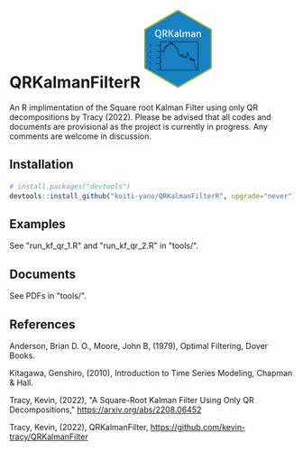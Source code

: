# QRKalmanFilterR <img src="/tools/hex_QRKalman.png" width="120">

An R implimentation of the Square root Kalman Filter using only QR decompositions by Tracy (2022). Please be advised that all codes and documents are provisional as the project is currently in progress. Any comments are welcome in discussion.

## Installation
```R
# install.packages("devtools")
devtools::install_github("koiti-yano/QRKalmanFilterR", upgrade="never")
```

## Examples

See "run_kf_qr_1.R" and "run_kf_qr_2.R" in "tools/".

## Documents

See PDFs in "tools/".

## References
Anderson, Brian D. O., Moore, John B, (1979), Optimal Filtering, Dover Books.

Kitagawa, Genshiro, (2010), Introduction to Time Series Modeling, Chapman & Hall.

Tracy, Kevin, (2022), "A Square-Root Kalman Filter Using Only QR Decompositions," https://arxiv.org/abs/2208.06452

Tracy, Kevin, (2022), QRKalmanFilter, 
https://github.com/kevin-tracy/QRKalmanFilter
